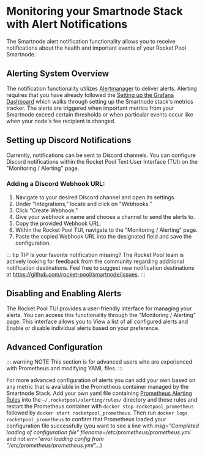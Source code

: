 # Monitoring your Smartnode Stack with Alert Notifications

The Smartnode alert notification functionality allows you to receive notifications about the health and important events of your Rocket Pool Smartnode.

## Alerting System Overview

The notification functionality utilizes [Alertmanager](https://prometheus.io/docs/alerting/latest/alertmanager/) to deliver alerts. Alerting requires that you have already followed the [Setting up the Grafana Dashboard](../grafana.mdx) which walks through setting up the Smartnode stack's metrics tracker. The alerts are triggered when important metrics from your Smartnode exceed certain thresholds or when particular events occur like when your node's fee recipient is changed.

## Setting up Discord Notifications

Currently, notifications can be sent to Discord channels. You can configure Discord notifications within the Rocket Pool Text User Interface (TUI) on the "Monitoring / Alerting" page.

### Adding a Discord Webhook URL:

1. Navigate to your desired Discord channel and open its settings.
2. Under "Integrations," locate and click on "Webhooks."
3. Click "Create Webhook."
4. Give your webhook a name and choose a channel to send the alerts to.
5. Copy the provided Webhook URL.
6. Within the Rocket Pool TUI, navigate to the "Monitoring / Alerting" page.
7. Paste the copied Webhook URL into the designated field and save the configuration.

::: tip TIP
Is your favorite notification missing? The Rocket Pool team is actively looking for feedback from the community regarding additional notification destinations. Feel free to suggest new notification destinations at https://github.com/rocket-pool/smartnode/issues.
:::

## Disabling and Enabling Alerts

The Rocket Pool TUI provides a user-friendly interface for managing your alerts. You can access this functionality through the "Monitoring / Alerting" page. This interface allows you to View a list of all configured alerts and Enable or disable individual alerts based on your preference.

## Advanced Configuration

::: warning NOTE
This section is for advanced users who are experienced with Prometheus and modifying YAML files.
:::

For more advanced configuration of alerts you can add your own based on any metric that is available in the Prometheus container managed by the Smartnode Stack. Add your own yaml file containing [Prometheus Alerting Rules](https://prometheus.io/docs/prometheus/latest/configuration/alerting_rules/) into the `~/.rocketpool/alerting/rules/` directory and those rules and restart the Prometheus container with `docker stop rocketpool_prometheus` followed by `docker start rocketpool_prometheus`. Then run `docker logs rocketpool_prometheus` to confirm that Prometheus loaded your configuration file successfully (you want to see a line with _msg="Completed loading of configuration file" filename=/etc/prometheus/prometheus.yml_ and not _err="error loading config from \"/etc/prometheus/prometheus.yml\"..._)
